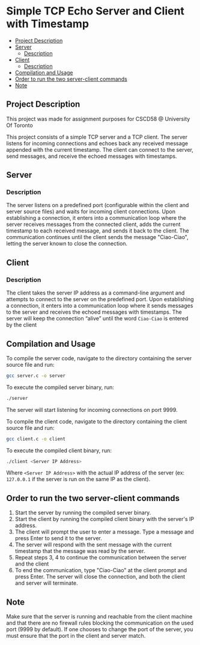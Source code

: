 # Simple TCP Echo Server and Client with Timestamp

- [Project Description](#description)
- [Server](#server)
  - [Description](#description-1)
- [Client](#client)
  - [Description](#description-2)
- [Compilation and Usage](#compilation-and-usage)
- [Order to run the two server-client commands](#order-to-run-the-two-server-client-commands)
- [Note](#note)

## Project Description
This project was made for assignment purposes for CSCD58 @ University Of Toronto

This project consists of a simple TCP server and a TCP client. The server listens for incoming connections and echoes back any received message appended with the current timestamp. The client can connect to the server, send messages, and receive the echoed messages with timestamps.

## Server

### Description

The server listens on a predefined port (configurable within the client and server source files) and waits for incoming client connections. Upon establishing a connection, it enters into a communication loop where the server receives messages from the connected client, adds the current timestamp to each received message, and sends it back to the client. The communication continues until the client sends the message "Ciao-Ciao", letting the server known to close the connection.

## Client

### Description

The client takes the server IP address as a command-line argument and attempts to connect to the server on the predefined port. Upon establishing a connection, it enters into a communication loop where it sends messages to the server and receives the echoed messages with timestamps. The server will keep the connection “alive” until the word ``Ciao-Ciao`` is entered by the client

## Compilation and Usage


To compile the server code, navigate to the directory containing the server source file and run:

```sh
gcc server.c -o server
```

To execute the compiled server binary, run:

```sh
./server
```

The server will start listening for incoming connections on port 9999.

To compile the client code, navigate to the directory containing the client source file and run:

```sh
gcc client.c -o client
```

To execute the compiled client binary, run:

```sh
./client <Server IP Address>
```

Where `<Server IP Address>` with the actual IP address of the server (ex: ``127.0.0.1`` if the server is run on the same IP as the client).

## Order to run the two server-client commands

1. Start the server by running the compiled server binary.
2. Start the client by running the compiled client binary with the server's IP address.
3. The client will prompt the user to enter a message. Type a message and press Enter to send it to the server.
4. The server will respond with the sent message with the current timestamp that the message was read by the server.
5. Repeat steps 3, 4 to continue the communication between the server and the client
6. To end the communication, type "Ciao-Ciao" at the client prompt and press Enter. The server will close the connection, and both the client and server will terminate.

## Note

Make sure that the server is running and reachable from the client machine and that there are no firewall rules blocking the communication on the used port (9999 by default). If one chooses to change the port of the server, you must ensure that the port in the client and server match.